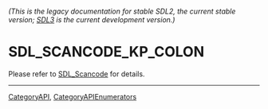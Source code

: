 ###### (This is the legacy documentation for stable SDL2, the current stable version; [SDL3](https://wiki.libsdl.org/SDL3/) is the current development version.)
# SDL_SCANCODE_KP_COLON

Please refer to [SDL_Scancode](SDL_Scancode) for details.

----
[CategoryAPI](CategoryAPI), [CategoryAPIEnumerators](CategoryAPIEnumerators)

